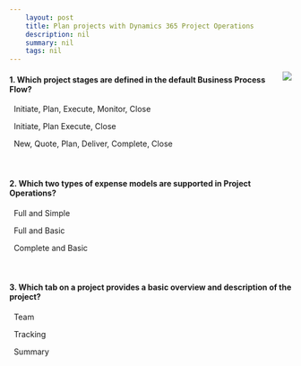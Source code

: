 ```yaml
---
    layout: post
    title: Plan projects with Dynamics 365 Project Operations 
    description: nil
    summary: nil
    tags: nil
---
```



 <a target="_blank" href="https://docs.microsoft.com/en-us/learn/modules/plan-projects-with-dynamics-365-project-operations/7-knowledge-check/"><i class="fas fa-external-link-alt"></i> </a>
 <img align="right" src="https://docs.microsoft.com/en-us/learn/achievements/plan-projects-with-dynamics-365-project-operations.svg">
####  1. Which project stages are defined in the default Business Process Flow?


<i class='far fa-square'></i> &nbsp;&nbsp;Initiate, Plan, Execute, Monitor, Close

<i class='far fa-square'></i> &nbsp;&nbsp;Initiate, Plan Execute, Close

<i class='fas fa-check-square' style='color: Dodgerblue;'></i> &nbsp;&nbsp;New, Quote, Plan, Deliver, Complete, Close
<br />
<br />
<br />

####  2. Which two types of expense models are supported in Project Operations?


<i class='far fa-square'></i> &nbsp;&nbsp;Full and Simple

<i class='fas fa-check-square' style='color: Dodgerblue;'></i> &nbsp;&nbsp;Full and Basic

<i class='far fa-square'></i> &nbsp;&nbsp;Complete and Basic
<br />
<br />
<br />

####  3. Which tab on a project provides a basic overview and description of the project?


<i class='far fa-square'></i> &nbsp;&nbsp;Team

<i class='far fa-square'></i> &nbsp;&nbsp;Tracking

<i class='fas fa-check-square' style='color: Dodgerblue;'></i> &nbsp;&nbsp;Summary
<br />
<br />
<br />

